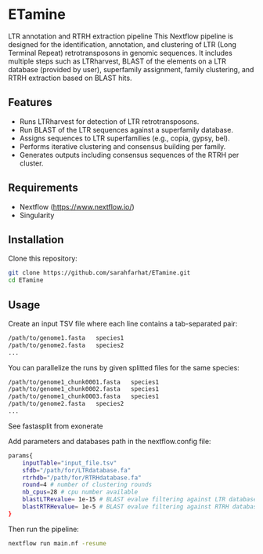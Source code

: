 # ETamine
LTR annotation and RTRH extraction pipeline 
This Nextflow pipeline is designed for the identification, annotation, and clustering of LTR (Long Terminal Repeat) retrotransposons in genomic sequences. 
It includes multiple steps such as LTRharvest, BLAST of the elements on a LTR database (provided by user), superfamily assignment, family clustering, and RTRH extraction based on BLAST hits.

## Features

- Runs LTRharvest for detection of LTR retrotransposons.
- Run BLAST of the LTR sequences against a superfamily database.
- Assigns sequences to LTR superfamilies (e.g., copia, gypsy, bel).
- Performs iterative clustering and consensus building per family.
- Generates outputs including consensus sequences of the RTRH per cluster.

## Requirements

- Nextflow (https://www.nextflow.io/)
- Singularity
  
## Installation

Clone this repository:
```bash
git clone https://github.com/sarahfarhat/ETamine.git
cd ETamine
```

## Usage
Create an input TSV file where each line contains a tab-separated pair:
```bash
/path/to/genome1.fasta   species1
/path/to/genome2.fasta   species2
...
```

You can parallelize the runs by given splitted files for the same species:
```bash
/path/to/genome1_chunk0001.fasta   species1
/path/to/genome1_chunk0002.fasta   species1
/path/to/genome1_chunk0003.fasta   species1
/path/to/genome2.fasta   species2
...
```

See fastasplit from exonerate

Add parameters and databases path in the nextflow.config file:
```bash
params{
    inputTable="input_file.tsv"
    sfdb="/path/for/LTRdatabase.fa"
    rtrhdb="/path/for/RTRHdatabase.fa"
    round=4 # number of clustering rounds
    nb_cpus=28 # cpu number available
    blastLTRevalue= 1e-15 # BLAST evalue filtering against LTR database
    blastRTRHevalue= 1e-5 # BLAST evalue filtering against RTRH database
}
```

Then run the pipeline:
```bash
nextflow run main.nf -resume
```
